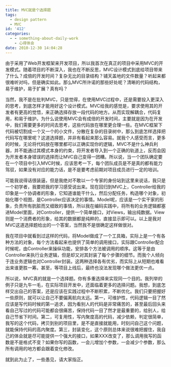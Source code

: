 ```yaml
---
title: MVC就是个选择题
tags:
  - design pattern
  - MVC
id: '412'
categories:
  - - something-about-daily-work
    - 心得体会
date: 2010-12-30 14:04:28
---
```


由于采用了Web开发框架来开发项目，所以我首次在真正的项目中采用MVC的开发模式。随着项目的不断深入，我也在不断反思，MVC设计模式到底给项目带来了什么？成倍的开发时间？复杂无比的目录结构？铺天盖地的文件数量？听起来都很难听对吗，但是确实如此。那么MVC所许诺的那些好处呢？清晰的代码结构，易于维护，易于扩展？真有吗？
<!-- more -->
当然，我不是在批判MVC，只是觉得，在使用MVC过程中，还是需要投入更深入的思考，到底怎样才能用好这个设计模式。MVC给我的感觉是，要求使用其的开发者有更高的觉悟，来正确选择存放一段代码的地方。从而实现解耦合，代码复用，和易于维护。为什么说使用MVC会有成倍的开发时间，主要就是因为在开发中，我们需要更多的时间去思考，这些代码放在哪里更合理一些。在MVC框架下代码被切割成一个又一个的小文件，分散在复杂的目录树中，那么到底怎样选择把代码写在哪里呢？这道选择题，并非有看起来那么容易。就我个人感受而言，更多的时候，无论将代码放在哪里都可以正确实现你的逻辑，MVC不是什么神兵利器，并不能通过其模式本身的约束，将开发者导入到一个正确的轨道上，反而会因为开发者本身错误的选择而让MVC自己变得一团糟。所以说，当一个团队确定要在一个项目中引入MVC时候，应该思考一下，每个团队成员是不是真的都有能力驾驭，如果没有对应的能力话，是不是要考虑前期对项目成员进行一定的培训。

可能我说得话很装逼，但是我绝对不敢以一个专家的身份站到这里来说话，我只是一个初学者，我要把我的学习感受说出来。现在回归到MVC上，Controller给我的印象是一个协调者的形象，它知道谁能干什么，然后分配任务，构造哪个对象，初始化哪个视图，是Controller应该决定的事情。Model呢，应该是一个实干家的形象，负责所有肮脏而又细致的事情，所以我在编码实践中，将所有的业务逻辑都塞进Model里面，对Controller，提供一个简单接口，对Views，输出纯数据。View则是一个消费者的形象，给其的数据都是纯粹的，直接显示即可以。以上是我对MVC这道选择题给出的一个答案，当然我不是很确定这样做很对。

我在项目中就看到过这样的代码，将Model做成了一个工具箱，实际上是一个有各种方法的对象，每个方法看起来也提供了简单的调用接口，实际跟Controller配合时候呢，由Controller来操纵功能，安排各个方法被调用的顺序。这等于是由Controller来执行业务逻辑，但是却又对其封装了每个步骤的细节。而我个人倾向于连业务逻辑也对Controller封装。这两种选择各有优劣，而实际上从短期也难看出来谁更胜一筹。甚至，等项目上线后，最终也没法发现哪个做法更优一点。

所以说，MVC真的就是一个选择题。你有多重选择来实现同一个目的。我列举的例子只是九牛一毛，在实际项目开发中，还面临着更多的选择问题。我想，到底怎样交出自己的答案，还是应该在实践过程中不断积累，不断优化。我们只要把握好一些原则，就可以让自己不要偏离航向太远。第一，可维护性，代码逻辑一目了然应该是写代码时候的第一追求，因为看别人的代码是非常痛苦的，甚至最后回头来看自己写过的代码可能都会很痛苦，保持代码一目了然才是最重要的，给别人，给自己节省下时间。第二，可复用性，写内聚度高的代码，减少依赖，判定很简单，我写的这个代码，拷贝到别的项目里，是不是直接就能用，时刻问自己这个问题，就能保持代码的高内聚度。第三，封装变化，这个原则总体来说很难把握住，我自己的体会就是尽可能提供一个强大的接口，如果XXX改变了，那么调用我写的函数是不是格式不变？如果你写的函数，一会儿增加个参数，一会减少个参数，那么所有调用的地方都会跟着变化修改。

就到此为止了，一些愚见，请大家指正。